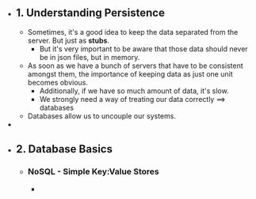- ## 1. Understanding Persistence
	- Sometimes, it's a good idea to keep the data separated from the server. But just as **stubs**.
		- But it's very important to be aware that those data should never be in json files, but in memory.
	- As soon as we have a bunch of servers that have to be consistent amongst them, the importance of keeping data as just one unit becomes obvious.
		- Additionally, if we have so much amount of data, it's slow.
		- We strongly need a way of treating our data correctly ==> databases
	- Databases allow us to uncouple our systems.
-
- ## 2. Database Basics
	- ### NoSQL - Simple Key:Value Stores
		-